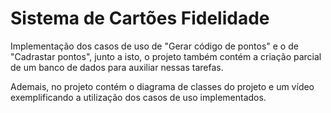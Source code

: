 # Sistema de Cartões Fidelidade

Implementação dos casos de uso de "Gerar código de pontos" e o de "Cadrastar pontos", junto a isto, o projeto também contém a criação parcial de um banco de dados para auxiliar nessas tarefas.

Ademais, no projeto contém o diagrama de classes do projeto e um vídeo exemplificando a utilização dos casos de uso implementados.
